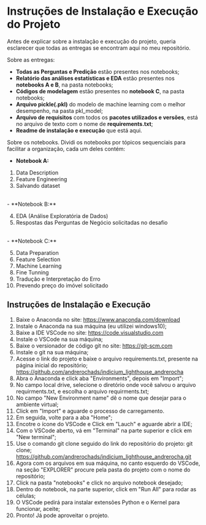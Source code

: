 # Instruções de Instalação e Execução do Projeto

Antes de explicar sobre a instalação e execução do projeto, queria esclarecer que todas as entregas se encontram aqui no meu repositório.

Sobre as entregas:

- **Todas as Perguntas e Predição** estão presentes nos notebooks;
- **Relatório das análises estatísticas e EDA** estão presentes nos **notebooks A e B**, na pasta notebooks;
- **Códigos de modelagem** estão presentes no **notebook C**, na pasta notebooks;
- **Arquivo pickle(.pkl)** do modelo de machine learning com o melhor desempenho, na pasta pkl_model;
- **Arquivo de requisitos** com todos os **pacotes utilizados e versões**, está no arquivo de texto com o nome de **requirements.txt**;
- **Readme de instalação e execução** que está aqui.

Sobre os notebooks.
Dividi os notebooks por tópicos sequenciais para facilitar a organização, cada um deles contém:

- **Notebook A:**


1. Data Description
2. Feature Engineering
3. Salvando dataset
<br>
- **Notebook B:**

4. EDA (Análise Exploratória de Dados)
5. Respostas das Perguntas de Negócio solicitadas no desafio
<br>
- **Notebook C:**

5. Data Preparation
6. Feature Selection
7. Machine Learning
8. Fine Tunning
9. Tradução e Interpretação do Erro
10. Prevendo preço do imóvel solicitado

## Instruções de Instalação e Execução

1. Baixe o Anaconda no site: https://www.anaconda.com/download
2. Instale o Anaconda na sua máquina (eu utilizei windows10);
3. Baixe a IDE VSCode no site: https://code.visualstudio.com
4. Instale o VSCode na sua máquina;
5. Baixe o versionador de código git no site: https://git-scm.com
6. Instale o git na sua máquina;
7. Acesse o link do projeto e baixe o arquivo requirements.txt, presente na página inicial do repositório; https://github.com/andrerochads/indicium_lighthouse_andrerocha
8. Abra o Anaconda e click aba "Environments", depois em "Import";
9. No campo local drive, selecione o diretório onde você salvou o arquivo requirments.txt, e escolha o arquivo requirments.txt;
10. No campo "New Environment name" dê o nome que desejar para o ambiente virtual;
11. Click em "Import" e aguarde o processo de carregamento.
12. Em seguida, volte para a aba "Home";
13. Encotre o ícone do VSCode e Click em "Lauch" e aguarde abrir a IDE;
14. Com o VSCode aberto, vá em "Terminal" na parte superior e click em "New terminal";
15. Use o comando git clone seguido do link do repositório do projeto: git clone; https://github.com/andrerochads/indicium_lighthouse_andrerocha.git
16. Agora com os arquivos em sua máquina, no canto esquerdo do VSCode, na seção "EXPLORER" procure pela pasta do projeto com o nome do repositório;
17. Click na pasta "notebooks" e click no arquivo notebook desejado;
18. Dentro do notebook, na parte superior, click em "Run All" para rodar as células;
19. O VSCode pedirá para instalar extensões Python e o Kernel para funcionar, aceite;
20. Pronto! Já pode aproveitar o projeto.

